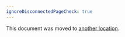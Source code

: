 ```yaml
---
ignoreDisconnectedPageCheck: true
---
```


This document was moved to [another location](../../retrospectives/3_0_beta.md).
